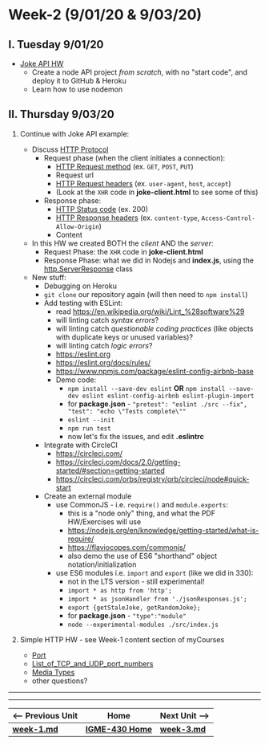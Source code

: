 # Week-2 (9/01/20 & 9/03/20)

## I. Tuesday 9/01/20

- [Joke API HW](https://github.com/tonethar/IGME-430-Shared/blob/master/notes/HW-node-simple-web-api.md)
  - Create a node API project *from scratch*, with no "start code", and deploy it to GitHub & Heroku
  - Learn how to use nodemon


## II. Thursday 9/03/20
1. Continue with Joke API example:
    - Discuss [HTTP Protocol](https://developer.mozilla.org/en-US/docs/Web/HTTP/Overview)
      - Request phase (when the client initiates a connection):
        - [HTTP Request method](https://developer.mozilla.org/en-US/docs/Web/HTTP/Methods) (ex. `GET`, `POST`, `PUT`)
        - Request url
        - [HTTP Request headers](https://developer.mozilla.org/en-US/docs/Glossary/Request_header) (ex. `user-agent`, `host`, `accept`)
        - (Look at the `XHR` code in **joke-client.html** to see some of this)
      - Response phase:
        - [HTTP Status code](https://developer.mozilla.org/en-US/docs/Web/HTTP/Status) (ex. 200)
        - [HTTP Response headers](https://developer.mozilla.org/en-US/docs/Glossary/Response_header) (ex. `content-type`, `Access-Control-Allow-Origin`)
        - Content
    - In this HW we created BOTH the *client* AND the *server*:
      - Request Phase: the `XHR` code in **joke-client.html**
      - Response Phase: what we did in Nodejs and **index.js**, using the [http.ServerResponse](https://nodejs.org/api/http.html#http_class_http_serverresponse) class
    - New stuff:
      - Debugging on Heroku 
      - `git clone` our repository again (will then need to `npm install`)
      - Add testing with ESLint:
        - read https://en.wikipedia.org/wiki/Lint_%28software%29
         - will linting catch *syntax errors*?
         - will linting catch *questionable coding practices* (like objects with duplicate keys or unused variables)?
         - will linting catch *logic errors*?
        - https://eslint.org
        - https://eslint.org/docs/rules/
        - https://www.npmjs.com/package/eslint-config-airbnb-base
        - Demo code:
          - `npm install --save-dev eslint` **OR** `npm install --save-dev eslint eslint-config-airbnb eslint-plugin-import` 
          - for **package.json** - `"pretest": "eslint ./src --fix", "test": "echo \"Tests complete\""`
          - `eslint --init`
          - `npm run test`
          - now let's fix the issues, and edit **.eslintrc**
      - Integrate with CircleCI
        - https://circleci.com/
        - https://circleci.com/docs/2.0/getting-started/#section=getting-started
        - https://circleci.com/orbs/registry/orb/circleci/node#quick-start
      - Create an external module
        - use CommonJS - i.e. `require()` and `module.exports`:
          - this is a "node only" thing, and what the PDF HW/Exercises will use
          - https://nodejs.org/en/knowledge/getting-started/what-is-require/
          - https://flaviocopes.com/commonjs/
          - also demo the use of ES6 "shorthand" object notation/initialization
        - use ES6 modules i.e. `import` and `export` (like we did in 330):
          - not in the LTS version - still experimental!
          - `import * as http from 'http';`
          - `import * as jsonHandler from './jsonResponses.js';`
          - `export {getStaleJoke, getRandomJoke};`
          -  for **package.json** - `"type":"module"`
          - `node --experimental-modules ./src/index.js`
  
  
2. Simple HTTP HW - see Week-1 content section of myCourses
    - [Port](https://en.wikipedia.org/wiki/Port_(computer_networking))
    - [List_of_TCP_and_UDP_port_numbers](https://en.wikipedia.org/wiki/List_of_TCP_and_UDP_port_numbers)
    - [Media Types](https://www.iana.org/assignments/media-types/media-types.xhtml)
    - other questions?

<hr><hr>

| <-- Previous Unit | Home | Next Unit -->
| --- | --- | --- 
| [**week-1.md**](week-1.md)     |  [**IGME-430 Home**](../README.md) | [**week-3.md**](week-3.md)
